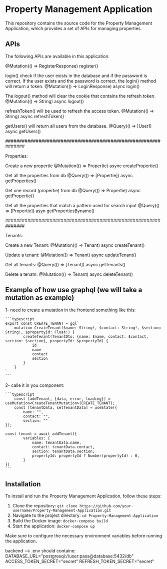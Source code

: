 # Property Management Application

This repository contains the source code for the Property Management Application, which provides a set of APIs for managing properties.

## APIs

The following APIs are available in this application:

 @Mutation(() => RegisterResponse)
 register()

 login() check if the user exists in the database and if the password is correct.
 If the user exists and the password is correct, the login() method will return a token.
 @Mutation(() => LoginResponse)
 async login()


 The logout() method will clear the cookie that contains the refresh token.
 @Mutation(() => String)
 async logout()

 refreshToken() will be used to refresh the access token. 
 @Mutation(() => String)
 async refreshToken()

 getUsers() will return all users from the database.
 @Query(() => [User])
 async getUsers()

 ###############################################################

 Properties:

 Create a new propertie
    @Mutation(() => Propertie)
    async createPropertie()

 Get all the properties from db
    @Query(() => [Propertie])
    async getProperties()

 Get one record (propertie) from db
    @Query(() => Propertie)
    async getPropertie()

 Get all the properties that match a pattern used for search input
    @Query(() => [Propertie])
    asyn getPropertiesByname()

 ###############################################################

 Tenants:

 Create a new Tenant:
    @Mutation(() => Tenant)
    async createTenant()

 Update a tenant:
    @Mutation(() => Tenant)
    async updateTenant()
 
 Get all tenants:
    @Query(() => [Tenant])
    async getTenants()

 Delete a tenatn:
    @Mutation(() => Tenant)
    async deleteTenant()


## Example of how use graphql (we will take a mutation as example)

 1- need to create a mutation in the frontend something like this:

    ```typescript
    export const CREATE_TENANT = gql`
        mutation CreateTenant($name: String!, $contact: String!, $section: String!, $propertyId: Float!) {
            createTenant(TenantDto: {name: $name, contact: $contact, section: $section}, propertyId: $propertyId) {
                id
                name
                contact
                section
            }
        }
    `
    ```
 2- calle it in you component:

    ```typescript
        const [addTenant, {data, error, loading}] = useMutation<CreateTenantMutation>(CREATE_TENANT);
        const [tenantData, setTenantData] = useState({
            name: "",
            contact: "",
            section: ""
    });

    const tenant = await addTenant({
            variables: {
                name: tenantData.name,
                contact: tenantData.contact,
                section: tenantData.section,
                propertyId: propertyId ? Number(propertyId) : 0,    
            }
    })
    ```

## Installation

To install and run the Property Management Application, follow these steps:

1. Clone the repository: `git clone https://github.com/your-username/Property-Management-Application.git`
2. Navigate to the project directory: `cd Property-Management-Application`
3. Build the Docker image: `docker-compose build`
4. Start the application: `docker-compose up`

Make sure to configure the necessary environment variables before running the application.

backend --> .env should containe:
    DATABASE_URL="postgresql://user:pass@database:5432/db"
    ACCESS_TOKEN_SECRET="secret"
    REFRESH_TOKEN_SECRET="secret"
